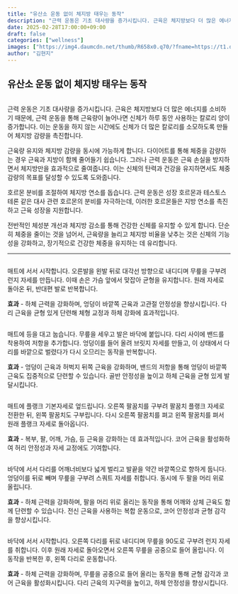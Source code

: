 ```yaml
---
title: "유산소 운동 없이 체지방 태우는 동작"
description: "근력 운동은 기초 대사량을 증가시킵니다. 근육은 체지방보다 더 많은 에너지를 소비하기 때문에, 근력 운동을 통해 근육량이 늘어나면 신체가 하루 동안 사용하는 칼로리 양이 증가합니다. 이는 운동을 하지 않는 시간에도 신체가 더 많은 칼로리를 소모하도록 만들어 체지방 감량"
date: 2025-02-28T17:00:00+09:00
draft: false
categories: ["wellness"]
images: ["https://img4.daumcdn.net/thumb/R658x0.q70/?fname=https://t1.daumcdn.net/news/202501/09/tenbody/20250109073010317dpoh.jpg", "https://t1.daumcdn.net/news/202501/09/tenbody/20250109073010755oflt.gif", "https://t1.daumcdn.net/news/202501/09/tenbody/20250109073011176hyaa.gif", "https://t1.daumcdn.net/news/202501/09/tenbody/20250109073011656qdqb.gif", "https://t1.daumcdn.net/news/202501/09/tenbody/20250109073012030itoo.gif"]
author: "김현지"
---
```


<h2 >유산소 운동 없이 체지방 태우는 동작</h2> <figure ><img src="https://img4.daumcdn.net/thumb/R658x0.q70/?fname=https://t1.daumcdn.net/news/202501/09/tenbody/20250109073010317dpoh.jpg" alt=""/></figure> <p>근력 운동은 기초 대사량을 증가시킵니다. 근육은 체지방보다 더 많은 에너지를 소비하기 때문에, 근력 운동을 통해 근육량이 늘어나면 신체가 하루 동안 사용하는 칼로리 양이 증가합니다. 이는 운동을 하지 않는 시간에도 신체가 더 많은 칼로리를 소모하도록 만들어 체지방 감량을 촉진합니다.</p> <p>근육량 유지와 체지방 감량을 동시에 가능하게 합니다. 다이어트를 통해 체중을 감량하는 경우 근육과 지방이 함께 줄어들기 쉽습니다. 그러나 근력 운동은 근육 손실을 방지하면서 체지방만을 효과적으로 줄여줍니다. 이는 신체의 탄력과 건강을 유지하면서도 체중 감량의 목표를 달성할 수 있도록 도와줍니다.</p> <p>호르몬 분비를 조절하여 체지방 연소를 돕습니다. 근력 운동은 성장 호르몬과 테스토스테론 같은 대사 관련 호르몬의 분비를 자극하는데, 이러한 호르몬들은 지방 연소를 촉진하고 근육 성장을 지원합니다.</p> <p>전반적인 체성분 개선과 체지방 감소를 통해 건강한 신체를 유지할 수 있게 합니다. 단순히 체중을 줄이는 것을 넘어서, 근육량을 늘리고 체지방 비율을 낮추는 것은 신체의 기능성을 강화하고, 장기적으로 건강한 체중을 유지하는 데 유리합니다.</p> <hr /> <figure ><img src="https://t1.daumcdn.net/news/202501/09/tenbody/20250109073010755oflt.gif" alt=""/></figure> <p>매트에 서서 시작합니다. 오른발을 왼발 뒤로 대각선 방향으로 내디디며 무릎을 구부려 런지 자세를 만듭니다. 이때 손은 가슴 앞에서 맞잡아 균형을 유지합니다. 원래 자세로 돌아온 뒤, 반대편 발로 반복합니다.</p> <p><strong>효과</strong> - 하체 근력을 강화하며, 엉덩이 바깥쪽 근육과 고관절 안정성을 향상시킵니다. 다리 근육을 균형 있게 단련해 체형 교정과 하체 강화에 효과적입니다.</p> <figure ><img src="https://t1.daumcdn.net/news/202501/09/tenbody/20250109073011176hyaa.gif" alt=""/></figure> <p>매트에 등을 대고 눕습니다. 무릎을 세우고 발은 바닥에 붙입니다. 다리 사이에 밴드를 착용하여 저항을 추가합니다. 엉덩이를 들어 올려 브릿지 자세를 만들고, 이 상태에서 다리를 바깥으로 벌렸다가 다시 오므리는 동작을 반복합니다.</p> <p><strong>효과</strong> - 엉덩이 근육과 허벅지 뒤쪽 근육을 강화하며, 밴드의 저항을 통해 엉덩이 바깥쪽 근육도 집중적으로 단련할 수 있습니다. 골반 안정성을 높이고 하체 근육을 균형 있게 발달시킵니다.</p> <figure ><img src="https://t1.daumcdn.net/news/202501/09/tenbody/20250109073011656qdqb.gif" alt=""/></figure> <p>매트에 플랭크 기본자세로 엎드립니다. 오른쪽 팔꿈치를 구부려 팔꿈치 플랭크 자세로 전환한 뒤, 왼쪽 팔꿈치도 구부립니다. 다시 오른쪽 팔꿈치를 펴고 왼쪽 팔꿈치를 펴서 원래 플랭크 자세로 돌아옵니다.</p> <p><strong>효과</strong> - 복부, 팔, 어깨, 가슴, 등 근육을 강화하는 데 효과적입니다. 코어 근육을 활성화하여 허리 안정성과 자세 교정에도 기여합니다.</p> <figure ><img src="https://t1.daumcdn.net/news/202501/09/tenbody/20250109073012030itoo.gif" alt=""/></figure> <p>바닥에 서서 다리를 어깨너비보다 넓게 벌리고 발끝을 약간 바깥쪽으로 향하게 둡니다. 엉덩이를 뒤로 빼며 무릎을 구부려 스쿼트 자세를 취합니다. 동시에 두 팔을 머리 위로 올립니다.</p> <p><strong>효과</strong> - 하체 근력을 강화하며, 팔을 머리 위로 올리는 동작을 통해 어깨와 상체 근육도 함께 단련할 수 있습니다. 전신 근육을 사용하는 복합 운동으로, 코어 안정성과 균형 감각을 향상시킵니다.</p> <figure ><img src="https://t1.daumcdn.net/news/202501/09/tenbody/20250109073012598gixi.gif" alt=""/></figure> <p>바닥에 서서 시작합니다. 오른쪽 다리를 뒤로 내디디며 무릎을 90도로 구부려 런지 자세를 취합니다. 이후 원래 자세로 돌아오면서 오른쪽 무릎을 공중으로 들어 올립니다. 이 동작을 반복한 후, 왼쪽 다리로 운동합니다.</p> <p><strong>효과</strong> - 하체 근력을 강화하며, 무릎을 공중으로 들어 올리는 동작을 통해 균형 감각과 코어 근육을 활성화시킵니다. 다리 근육의 지구력을 높이고, 하체 안정성을 향상시킵니다.</p>